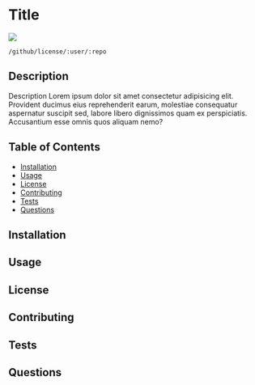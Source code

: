 # Title

![](https:///github/license/kao-ring/Work-Day-Scheduler)

    /github/license/:user/:repo

## Description

Description Lorem ipsum dolor sit amet consectetur adipisicing elit. Provident ducimus eius reprehenderit earum, molestiae consequatur aspernatur suscipit sed, labore libero dignissimos quam ex perspiciatis. Accusantium esse omnis quos aliquam nemo?

## Table of Contents

- [Installation](#installation)
- [Usage](#usage)
- [License](#license)
- [Contributing](#contributing)
- [Tests](#tests)
- [Questions](#questions)

## Installation

## Usage

## License

## Contributing

## Tests

## Questions
